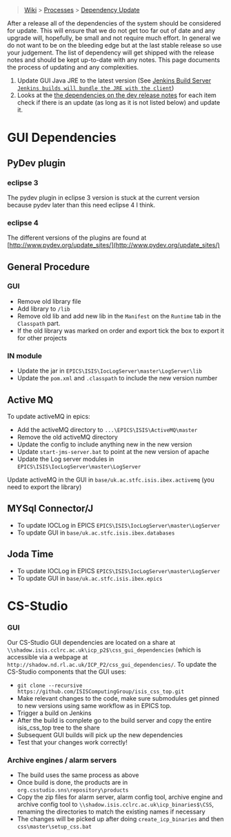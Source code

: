 > [Wiki](Home) > [Processes](Processes) > [Dependency Update](Dependency-updates)

After a release all of the dependencies of the system should be considered for update. This will ensure that we do not get too far out of date and any upgrade will, hopefully, be small and not require much effort. In general we do not want to be on the bleeding edge but at the last stable release so use your judgement. The list of dependency will get shipped with the release notes and should be kept up-to-date with any notes. This page documents the process of updating and any complexities.

1. Update GUI Java JRE to the latest version (See [Jenkins Build Server `Jenkins builds will bundle the JRE with the client`](Jenkins-Build-Server))
2. Looks at the [the dependencies on the dev release notes](https://github.com/ISISComputingGroup/IBEX/wiki/ReleaseNotes_Dev#dependencies) for each item check if there is an update (as long as it is not listed below) and update it.

# GUI Dependencies

## PyDev plugin

### eclipse 3
The pydev plugin in eclipse 3 version is stuck at the current version because pydev later than this need eclipse 4 I think.

### eclipse 4

The different versions of the plugins are found at [http://www.pydev.org/update_sites/](http://www.pydev.org/update_sites/)

## General Procedure

### GUI

  - Remove old library file
  - Add library to `/lib`
  - Remove old lib and add new lib in the `Manifest` on the `Runtime` tab in the `Classpath` part.
  - If the old library was marked on order and export tick the box to export it for other projects

### IN module

  - Update the jar in `EPICS\ISIS\IocLogServer\master\LogServer\lib`
  - Update the `pom.xml` and `.classpath` to include the new version number  

## Active MQ

To update activeMQ in epics:
  - Add the activeMQ directory to `...\EPICS\ISIS\ActiveMQ\master`
  - Remove the old activeMQ directory
  - Update the config to include anything new in the new version
  - Update `start-jms-server.bat` to point at the new version of apache
  - Update the Log server modules in `EPICS\ISIS\IocLogServer\master\LogServer`

Update activeMQ in the GUI in `base/uk.ac.stfc.isis.ibex.activemq` (you need to export the library)

## MYSql Connector/J

- To update IOCLog in EPICS `EPICS\ISIS\IocLogServer\master\LogServer`
- To update GUI in `base/uk.ac.stfc.isis.ibex.databases`

## Joda Time

- To update IOCLog in EPICS `EPICS\ISIS\IocLogServer\master\LogServer`
- To update GUI in `base/uk.ac.stfc.isis.ibex.epics`

# CS-Studio

### GUI

Our CS-Studio GUI dependencies are located on a share at `\\shadow.isis.cclrc.ac.uk\icp_p2$\css_gui_dependencies` (which is accessible via a webpage at `http://shadow.nd.rl.ac.uk/ICP_P2/css_gui_dependencies/`. To update the CS-Studio components that the GUI uses:
- `git clone --recursive https://github.com/ISISComputingGroup/isis_css_top.git`
- Make relevant changes to the code, make sure submodules get pinned to new versions using same workflow as in EPICS top.
- Trigger a build on Jenkins
- After the build is complete go to the build server and copy the entire isis_css_top tree to the share
- Subsequent GUI builds will pick up the new dependencies
- Test that your changes work correctly!

### Archive engines / alarm servers

- The build uses the same process as above
- Once build is done, the products are in `org.csstudio.sns\repository\products`
- Copy the zip files for alarm server, alarm config tool, archive engine and archive config tool to `\\shadow.isis.cclrc.ac.uk\icp_binaries$\CSS`, renaming the directories to match the existing names if necessary
- The changes will be picked up after doing `create_icp_binaries` and then `css\master\setup_css.bat`



